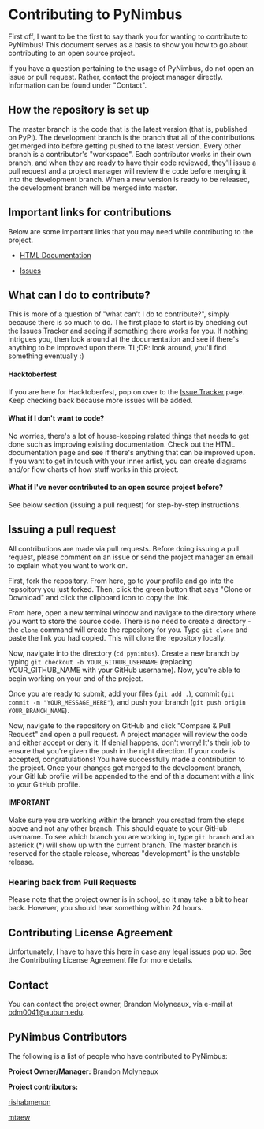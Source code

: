 # Contributing to PyNimbus

First off, I want to be the first to say thank you for wanting to contribute to PyNimbus! This document serves as a basis to show you how to go about contributing to an open source project.

If you have a question pertaining to the usage of PyNimbus, do not open an issue or pull request. Rather, contact the project manager directly. Information can be found under "Contact".

## How the repository is set up

The master branch is the code that is the latest version (that is, published on PyPi). The development branch is the branch that all of the contributions get merged into before getting pushed to the latest version. Every other branch is a contributor's "workspace". Each contributor works in their own branch, and when they are ready to have their code reviewed, they'll issue a pull request and a project manager will review the code before merging it into the development branch. When a new version is ready to be released, the development branch will be merged into master.

## Important links for contributions

Below are some important links that you may need while contributing to the project.

- [HTML Documentation](https://pynimbus.readthedocs.io/en/latest/)

- [Issues](https://github.com/WxBDM/PyNimbus/issues)

## What can I do to contribute?

This is more of a question of "what can't I do to contribute?", simply because there is so much to do. The first place to start is by checking out the Issues Tracker and seeing if something there works for you. If nothing intrigues you, then look around at the documentation and see if there's anything to be improved upon there. TL;DR: look around, you'll find something eventually :)

#### Hacktoberfest

If you are here for Hacktoberfest, pop on over to the [Issue Tracker](https://github.com/WxBDM/PyNimbus/labels/Hacktoberfest) page. Keep checking back because more issues will be added.

#### What if I don't want to code?

No worries, there's a lot of house-keeping related things that needs to get done such as improving existing documentation. Check out the HTML documentation page and see if there's anything that can be improved upon. If you want to get in touch with your inner artist, you can create diagrams and/or flow charts of how stuff works in this project.

#### What if I've never contributed to an open source project before?

See below section (issuing a pull request) for step-by-step instructions.

## Issuing a pull request

All contributions are made via pull requests. Before doing issuing a pull request, please comment on an issue or send the project manager an email to explain what you want to work on.

First, fork the repository. From here, go to your profile and go into the repsoitory you just forked. Then, click the green button that says "Clone or Download" and click the clipboard icon to copy the link.

From here, open a new terminal window and navigate to the directory where you want to store the source code. There is no need to create a directory - the `clone` command will create the repository for you. Type `git clone` and paste the link you had copied. This will clone the repository locally.

Now, navigate into the directory (`cd pynimbus`). Create a new branch by typing `git checkout -b YOUR_GITHUB_USERNAME` (replacing YOUR_GITHUB_NAME with your GitHub username). Now, you're able to begin working on your end of the project.

Once you are ready to submit, add your files (`git add .`), commit (`git commit -m "YOUR_MESSAGE_HERE"`), and push your branch (`git push origin YOUR_BRANCH_NAME`).

Now, navigate to the repository on GitHub and click "Compare & Pull Request" and open a pull request. A project manager will review the code and either accept or deny it. If denial happens, don't worry! It's their job to ensure that you're given the push in the right direction. If your code is accepted, congratulations! You have successfully made a contribution to the project. Once your changes get merged to the development branch, your GitHub profile will be appended to the end of this document with a link to your GitHub profile. 

#### IMPORTANT


Make sure you are working within the branch you created from the steps above and not any other branch. This should equate to your GitHub username. To see which branch you are working in, type `git branch` and an asterick (\*) will show up with the current branch. The master branch is reserved for the stable release, whereas "development" is the unstable release.

### Hearing back from Pull Requests

Please note that the project owner is in school, so it may take a bit to hear back. However, you should hear something within 24 hours.

## Contributing License Agreement

Unfortunately, I have to have this here in case any legal issues pop up. See the Contributing License Agreement file for more details.

## Contact

You can contact the project owner, Brandon Molyneaux, via e-mail at bdm0041@auburn.edu.

## PyNimbus Contributors

The following is a list of people who have contributed to PyNimbus:

__Project Owner/Manager:__ Brandon Molyneaux

__Project contributors:__ 

[rishabmenon](https://github.com/rishabmenon)

[mtaew](https://github.com/mtaew)
